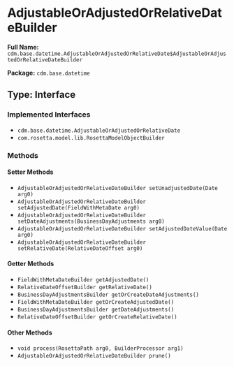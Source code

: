 # AdjustableOrAdjustedOrRelativeDateBuilder

**Full Name:** `cdm.base.datetime.AdjustableOrAdjustedOrRelativeDate$AdjustableOrAdjustedOrRelativeDateBuilder`

**Package:** `cdm.base.datetime`

## Type: Interface

### Implemented Interfaces

- `cdm.base.datetime.AdjustableOrAdjustedOrRelativeDate`
- `com.rosetta.model.lib.RosettaModelObjectBuilder`

### Methods

#### Setter Methods

- `AdjustableOrAdjustedOrRelativeDateBuilder setUnadjustedDate(Date arg0)`
- `AdjustableOrAdjustedOrRelativeDateBuilder setAdjustedDate(FieldWithMetaDate arg0)`
- `AdjustableOrAdjustedOrRelativeDateBuilder setDateAdjustments(BusinessDayAdjustments arg0)`
- `AdjustableOrAdjustedOrRelativeDateBuilder setAdjustedDateValue(Date arg0)`
- `AdjustableOrAdjustedOrRelativeDateBuilder setRelativeDate(RelativeDateOffset arg0)`

#### Getter Methods

- `FieldWithMetaDateBuilder getAdjustedDate()`
- `RelativeDateOffsetBuilder getRelativeDate()`
- `BusinessDayAdjustmentsBuilder getOrCreateDateAdjustments()`
- `FieldWithMetaDateBuilder getOrCreateAdjustedDate()`
- `BusinessDayAdjustmentsBuilder getDateAdjustments()`
- `RelativeDateOffsetBuilder getOrCreateRelativeDate()`

#### Other Methods

- `void process(RosettaPath arg0, BuilderProcessor arg1)`
- `AdjustableOrAdjustedOrRelativeDateBuilder prune()`

